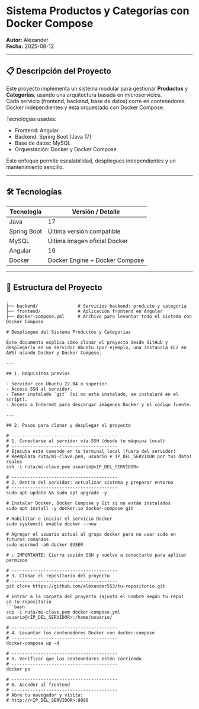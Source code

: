 # Sistema Productos y Categorías con Docker Compose

**Autor:** Alexander  
**Fecha:** 2025-08-12

---

## 📋 Descripción del Proyecto

Este proyecto implementa un sistema modular para gestionar **Productos** y **Categorías**, usando una arquitectura basada en microservicios.  
Cada servicio (frontend, backend, base de datos) corre en contenedores Docker independientes y está orquestado con Docker Compose.

Tecnologías usadas:  
- Frontend: Angular  
- Backend: Spring Boot (Java 17)  
- Base de datos: MySQL  
- Orquestación: Docker y Docker Compose  

Este enfoque permite escalabilidad, despliegues independientes y un mantenimiento sencillo.

---

## 🛠️ Tecnologías

| Tecnología       | Versión / Detalle                |
|------------------|---------------------------------|
| Java             | 17                              |
| Spring Boot      | Última versión compatible        |
| MySQL            | Última imagen oficial Docker     |
| Angular          | 19                              |
| Docker           | Docker Engine + Docker Compose   |

---

## 📂 Estructura del Proyecto

```plaintext
.
├── backend/               # Servicios backend: producto y categoría
├── frontend/              # Aplicación frontend en Angular
├── docker-compose.yml     # Archivo para levantar todo el sistema con Docker Compose

# Despliegue del Sistema Productos y Categorías

Este documento explica cómo clonar el proyecto desde GitHub y desplegarlo en un servidor Ubuntu (por ejemplo, una instancia EC2 en AWS) usando Docker y Docker Compose.

---

## 1. Requisitos previos

- Servidor con Ubuntu 22.04 o superior.
- Acceso SSH al servidor.
- Tener instalado `git` (si no está instalado, se instalará en el script).
- Acceso a Internet para descargar imágenes Docker y el código fuente.

---

## 2. Pasos para clonar y desplegar el proyecto

# ----------------------------------------
# 1. Conectarse al servidor vía SSH (desde tu máquina local)
# ----------------------------------------
# Ejecuta este comando en tu terminal local (fuera del servidor)
# Reemplaza ruta/mi-clave.pem, usuario e IP_DEL_SERVIDOR por tus datos reales
ssh -i ruta/mi-clave.pem usuario@<IP_DEL_SERVIDOR>

# ----------------------------------------
# 2. Dentro del servidor: actualizar sistema y preparar entorno
# ----------------------------------------
sudo apt update && sudo apt upgrade -y

# Instalar Docker, Docker Compose y Git si no están instalados
sudo apt install -y docker.io docker-compose git

# Habilitar e iniciar el servicio Docker
sudo systemctl enable docker --now

# Agregar el usuario actual al grupo docker para no usar sudo en futuros comandos
sudo usermod -aG docker $USER

# ⚠️ IMPORTANTE: Cierra sesión SSH y vuelve a conectarte para aplicar permisos

# ----------------------------------------
# 3. Clonar el repositorio del proyecto
# ----------------------------------------
git clone https://github.com/alexander553/tu-repositorio.git

# Entrar a la carpeta del proyecto (ajusta el nombre según tu repo)
cd tu-repositorio
```bash
scp -i ruta/mi-clave.pem docker-compose.yml usuario@<IP_DEL_SERVIDOR>:/home/usuario/

# ----------------------------------------
# 4. Levantar los contenedores Docker con docker-compose
# ----------------------------------------
docker-compose up -d

# ----------------------------------------
# 5. Verificar que los contenedores estén corriendo
# ----------------------------------------
docker ps

# ----------------------------------------
# 6. Acceder al frontend
# ----------------------------------------
# Abre tu navegador y visita:
# http://<IP_DEL_SERVIDOR>:8080
